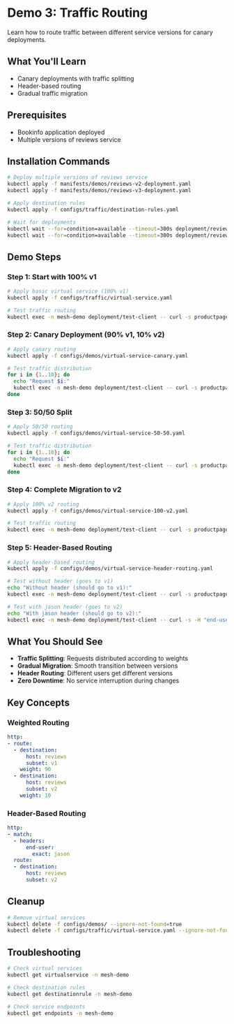 # Demo 3: Traffic Routing

Learn how to route traffic between different service versions for canary deployments.

## What You'll Learn
- Canary deployments with traffic splitting
- Header-based routing
- Gradual traffic migration

## Prerequisites
- Bookinfo application deployed
- Multiple versions of reviews service

## Installation Commands

```bash
# Deploy multiple versions of reviews service
kubectl apply -f manifests/demos/reviews-v2-deployment.yaml
kubectl apply -f manifests/demos/reviews-v3-deployment.yaml

# Apply destination rules
kubectl apply -f configs/traffic/destination-rules.yaml

# Wait for deployments
kubectl wait --for=condition=available --timeout=300s deployment/reviews-v2 -n mesh-demo
kubectl wait --for=condition=available --timeout=300s deployment/reviews-v3 -n mesh-demo
```

## Demo Steps

### Step 1: Start with 100% v1
```bash
# Apply basic virtual service (100% v1)
kubectl apply -f configs/traffic/virtual-service.yaml

# Test traffic routing
kubectl exec -n mesh-demo deployment/test-client -- curl -s productpage:9080/productpage
```

### Step 2: Canary Deployment (90% v1, 10% v2)
```bash
# Apply canary routing
kubectl apply -f configs/demos/virtual-service-canary.yaml

# Test traffic distribution
for i in {1..10}; do
  echo "Request $i:"
  kubectl exec -n mesh-demo deployment/test-client -- curl -s productpage:9080/productpage | grep -o "reviews-v[0-9]" || echo "No version found"
done
```

### Step 3: 50/50 Split
```bash
# Apply 50/50 routing
kubectl apply -f configs/demos/virtual-service-50-50.yaml

# Test traffic distribution
for i in {1..10}; do
  echo "Request $i:"
  kubectl exec -n mesh-demo deployment/test-client -- curl -s productpage:9080/productpage | grep -o "reviews-v[0-9]" || echo "No version found"
done
```

### Step 4: Complete Migration to v2
```bash
# Apply 100% v2 routing
kubectl apply -f configs/demos/virtual-service-100-v2.yaml

# Test traffic routing
kubectl exec -n mesh-demo deployment/test-client -- curl -s productpage:9080/productpage
```

### Step 5: Header-Based Routing
```bash
# Apply header-based routing
kubectl apply -f configs/demos/virtual-service-header-routing.yaml

# Test without header (goes to v1)
echo "Without header (should go to v1):"
kubectl exec -n mesh-demo deployment/test-client -- curl -s productpage:9080/productpage | grep -o "reviews-v[0-9]"

# Test with jason header (goes to v2)
echo "With jason header (should go to v2):"
kubectl exec -n mesh-demo deployment/test-client -- curl -s -H "end-user: jason" productpage:9080/productpage | grep -o "reviews-v[0-9]"
```

## What You Should See

- **Traffic Splitting**: Requests distributed according to weights
- **Gradual Migration**: Smooth transition between versions
- **Header Routing**: Different users get different versions
- **Zero Downtime**: No service interruption during changes

## Key Concepts

### Weighted Routing
```yaml
http:
- route:
  - destination:
      host: reviews
      subset: v1
    weight: 90
  - destination:
      host: reviews
      subset: v2
    weight: 10
```

### Header-Based Routing
```yaml
http:
- match:
  - headers:
      end-user:
        exact: jason
  route:
  - destination:
      host: reviews
      subset: v2
```

## Cleanup
```bash
# Remove virtual services
kubectl delete -f configs/demos/ --ignore-not-found=true
kubectl delete -f configs/traffic/virtual-service.yaml --ignore-not-found=true
```

## Troubleshooting
```bash
# Check virtual services
kubectl get virtualservice -n mesh-demo

# Check destination rules
kubectl get destinationrule -n mesh-demo

# Check service endpoints
kubectl get endpoints -n mesh-demo
```
